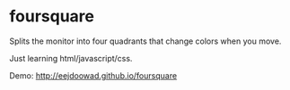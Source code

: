 # foursquare

Splits the monitor into four quadrants that change colors when you move.

Just learning html/javascript/css.

Demo: http://eejdoowad.github.io/foursquare
